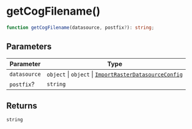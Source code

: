 # getCogFilename()

```ts
function getCogFilename(datasource, postfix?): string;
```

## Parameters

| Parameter    | Type                                                                                                      |
| ------------ | --------------------------------------------------------------------------------------------------------- |
| `datasource` | `object` \| `object` \| [`ImportRasterDatasourceConfig`](../type-aliases/ImportRasterDatasourceConfig.md) |
| `postfix`?   | `string`                                                                                                  |

## Returns

`string`
